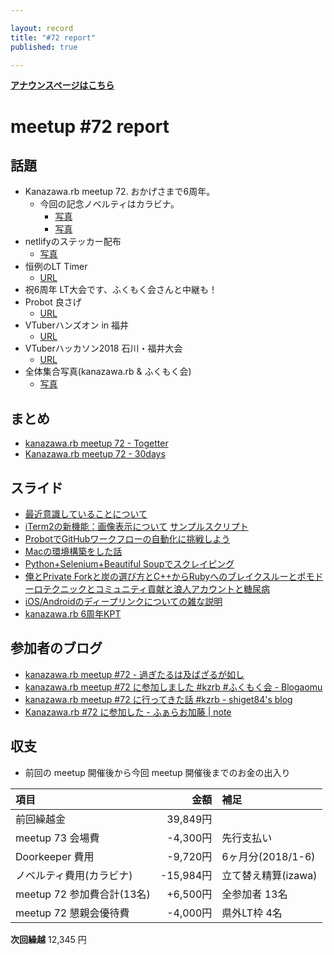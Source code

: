```yaml
---

layout: record
title: "#72 report"
published: true

---
```


<div style="text-align: left;"><a href="./"><strong>アナウンスページはこちら</strong></a></div>

# meetup #72 report

## 話題

* Kanazawa.rb meetup 72. おかげさまで6周年。
  + 今回の記念ノベルティはカラビナ。
    + [写真](https://www.instagram.com/p/BmmSk7YBV9p/?utm_source=ig_twitter_share&igshid=xv1bzilqkm58)
    + [写真](https://twitter.com/ichigami/status/1030644106052087809/photo/1)
* netlifyのステッカー配布
  + [写真](http://30d.jp/kzrb/62/photo/158)
* 恒例のLT Timer
  + [URL](https://lt-timer.herokuapp.com/)
* 祝6周年 LT大会です、ふくもく会さんと中継も！
* Probot 良さげ
  + [URL](https://github.com/probot/probot)
* VTuberハンズオン in 福井
  + [URL](http://www.fisc.jp/it/vtuber_handson_20180909/)
* VTuberハッカソン2018 石川・福井大会
  + [URL](http://tsuyuzawa-sisters.com/vtuberhack2018/)
* 全体集合写真(kanazawa.rb & ふくもく会)
  + [写真](https://www.instagram.com/p/BmnPDSaBQbE/?utm_source=ig_twitter_share&igshid=gu4cu1vcckp3)

## まとめ

* [kanazawa.rb meetup 72 - Togetter](https://togetter.com/li/1258224)
* [Kanazawa.rb meetup 72 - 30days](http://30d.jp/kzrb/62)

## スライド
* [最近意識していることについて](https://docs.google.com/presentation/d/e/2PACX-1vROJexhN6uUFB-3xq60Wy6jKQlLDR_s7h0EPwfPBTYPRmHRsReiuZAgSpOpRRIyKnOSL1WToVs_1cFx/embed?start=false&loop=false&delayms=3000&slide=id.p)
* [iTerm2の新機能：画像表示について](https://speakerdeck.com/izawa/iterm2falsexin-ji-neng-hua-xiang-biao-shi-nituite) [サンプルスクリプト](https://gist.github.com/izawa/ab615a06ee0bb036fe2b51b3d66f8a06)
* [ProbotでGitHubワークフローの自動化に挑戦しよう](https://speakerdeck.com/kentarom/lets-challenge-automating-your-github-workflow-with-probot)
* [Macの環境構築をした話](https://speakerdeck.com/shiget84/kzrb-number-72)
* [Python+Selenium+Beautiful Soupでスクレイピング](https://speakerdeck.com/cottondesu/scraping-with-python-selenium-beautiful-soup)
* [俺とPrivate Forkと炭の選び方とC++からRubyへのブレイクスルーとポモドーロテクニックとコミュニティ貢献と浪人アカウントと糖尿病](https://www.slideshare.net/pharaohkj/private-forkcruby)
* [iOS/Androidのディープリンクについての雑な説明](https://qiita.com/noboru_i/items/abf83e068999a073d6b0)
* [kanazawa.rb 6周年KPT](https://speakerdeck.com/cottondesu/kanazawa-dot-rb-6th-anniversary-kpt)

## 参加者のブログ

* [kanazawa\.rb meetup \#72 \- 過ぎたるは及ばざるが如し](http://cotton-desu.hatenablog.com/entry/2018/08/21/192123)
* [kanazawa\.rb meetup \#72 に参加しました \#kzrb \#ふくもく会 \- Blogaomu](https://www.blogaomu.com/entry/kzrb72)
* [kanazawa\.rb meetup \#72 に行ってきた話 \#kzrb \- shiget84's blog](http://shiget84.hateblo.jp/entry/kzrb-72)
* [Kanazawa\.rb \#72 に参加した \- ふぁらお加藤 \| note](https://note.mu/pharaohkj/n/nb7030d6392a2)

## 収支

* 前回の meetup 開催後から今回 meetup 開催後までのお金の出入り

|項目                           |金額         |補足                                               |
|:------------------------------|------------:|:--------------------------------------------------|
| 前回繰越金                    |    39,849円 |                                                 |
| meetup 73 会場費             |    -4,300円 | 先行支払い                                        |
| Doorkeeper 費用              |    -9,720円 | 6ヶ月分(2018/1-6)                                |
| ノベルティ費用(カラビナ)        |   -15,984円 | 立て替え精算(izawa)                               |
| meetup 72 参加費合計(13名)    |   +6,500円 | 全参加者 13名                                      |
| meetup 72 懇親会優待費        |    -4,000円 | 県外LT枠 4名                                      |

**次回繰越**  12,345 円
